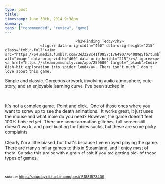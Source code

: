 ```yaml
---
type: post
title: 
timestamp: June 30th, 2014 9:38pm
summary: 
tags: ["recommended", "review", "game]
---
```


                
                
                                    <h2>Finding Teddy</h2>
                    <figure data-orig-width="460" data-orig-height="215" class="tmblr-full"><img src="https://64.media.tumblr.com/3e3328c41f085751764907704088e5fb/tumblr_inline_pl38skvIpH1rnrp45_540.jpg" alt="image" data-orig-width="460" data-orig-height="215"/></figure><p><a href="https://steamcommunity.com/app/259600" target="_blank">Indie 8ish-bit exploration into spider land</a>. There isn't much I don't love about this game.

Simple and classic. Gorgeous artwork, involving audio atmosphere, cute story, and an enjoyable learning curve. I've been sucked in

<br/><br/>It's not a complex game.  Point and click.  One of those ones where you want to screw up to see the death animations.  It works great, it just uses the mouse and what more do you need? However, the game doesn't feel 100% finished yet. There are some animation glitches, full screen still doesn't work, and pixel hunting for fairies sucks, but these are some picky complaints. <br/><br/>Clearly I'm a little biased, but that's because I've enjoyed playing the game. There are many similar games to this in Steamland, and I enjoy most of them. So take this praise with a grain of salt if you are getting sick of these types of games.

<br/></p>
                
                
                
                
                
                
                                
<small>source: https://saturdayxiii.tumblr.com/post/181881573409</small>